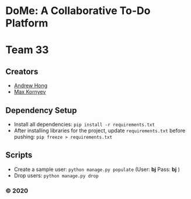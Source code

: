# DoMe: A Collaborative To-Do Platform 
# Team 33 

## Creators 

* <a href="https://github.com/anddhong">Andrew Hong</a>
* <a href="https://github.com/mkornyev">Max Kornyev</a>

## Dependency Setup 

* Install all dependencies: `pip install -r requirements.txt`
* After installing libraries for the project, update `requirements.txt` before pushing: `pip freeze > requirements.txt`

## Scripts 

* Create a sample user: `python manage.py populate` (User: **bj** Pass: **bj** )
* Drop users: `python manage.py drop`

### &copy; 2020